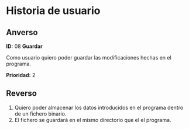 # Historia de usuario

## Anverso

**ID:** 08 **Guardar**

Como usuario quiero poder guardar las modificaciones hechas en el programa.

**Prioridad:** 2

## Reverso

1. Quiero poder almacenar los datos introducidos en el programa dentro de un fichero binario.
2. El fichero se guardará en el mismo directorio que el el programa.
